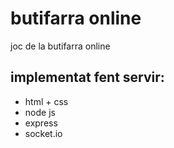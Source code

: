 # butifarra online

joc de la butifarra online

## implementat fent servir:
- html + css
- node js
- express
- socket.io
